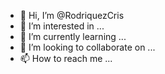 - 👋 Hi, I’m @RodriquezCris
- 👀 I’m interested in ...
- 🌱 I’m currently learning ...
- 💞️ I’m looking to collaborate on ...
- 📫 How to reach me ...

<!---
RodriquezCris/RodriquezCris is a ✨ special ✨ repository because its `README.md` (this file) appears on your GitHub profile.
You can click the Preview link to take a look at your changes.
--->
